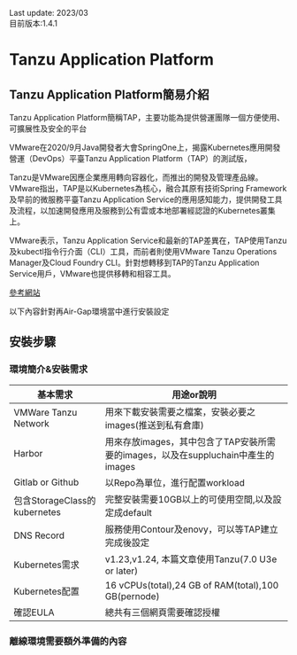 Last update: 2023/03  
目前版本:1.4.1  
# Tanzu Application Platform  

## Tanzu Application Platform簡易介紹     
Tanzu Application Platform簡稱TAP，主要功能為提供營運團隊一個方便使用、可擴展性及安全的平台


VMware在2020/9月Java開發者大會SpringOne上，揭露Kubernetes應用開發營運（DevOps）平臺Tanzu Application Platform（TAP）的測試版，

Tanzu是VMware因應企業應用轉向容器化，而推出的開發及管理產品線。VMware指出，TAP是以Kubernetes為核心，融合其原有技術Spring Framework及早前的微服務平臺Tanzu Application Service的應用感知能力，提供開發工具及流程，以加速開發應用及服務到公有雲或本地部署經認證的Kubernetes叢集上。

VMware表示，Tanzu Application Service和最新的TAP差異在，TAP使用Tanzu及kubectl指令行介面（CLI）工具，而前者則使用VMware Tanzu Operations Manager及Cloud Foundry CLI。針對想轉移到TAP的Tanzu Application Service用戶，VMware也提供移轉和相容工具。


[參考網站](https://www.ithome.com.tw/news/148845 "link")  

以下內容針對再Air-Gap環境當中進行安裝設定  

## 安裝步驟   

### 環境簡介&安裝需求  

| 基本需求 | 用途or說明 | 
|-------|-------|
| VMWare Tanzu Network | 用來下載安裝需要之檔案，安裝必要之images(推送到私有倉庫) |
| Harbor |  用來存放images，其中包含了TAP安裝所需要的images，以及在suppluchain中產生的images |
| Gitlab or Github  | 以Repo為單位，進行配置workload |  
| 包含StorageClass的kubernetes  | 完整安裝需要10GB以上的可使用空間,以及設定成default |  
| DNS Record  | 服務使用Contour及enovy，可以等TAP建立完成後設定 |  
| Kubernetes需求  | v1.23,v1.24, 本篇文章使用Tanzu(7.0 U3e or later) |  
| Kubernetes配置  | 16 vCPUs(total),24 GB of RAM(total),100 GB(pernode) |  
| 確認EULA  | 總共有三個網頁需要確認授權 |  

### 離線環境需要額外準備的內容  



